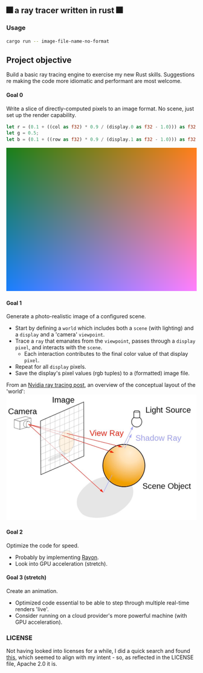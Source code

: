 ## &#x1F386; a ray tracer written in rust &#x1F386;

### Usage
```bash
cargo run -- image-file-name-no-format
```

## Project objective
Build a basic ray tracing engine to exercise my new Rust skills. Suggestions re making the code more idiomatic and performant are most welcome.

#### Goal 0
Write a slice of directly-computed pixels to an image format. No scene, just set up the render capability.
```rust
let r = (0.1 + ((col as f32) * 0.9 / (display.0 as f32 - 1.0))) as f32;
let g = 0.5;
let b = (0.1 + ((row as f32) * 0.9 / (display.1 as f32 - 1.0))) as f32;
```

!["color gradient, no scene"](/static/color_gradient.webp)

#### Goal 1
Generate a photo-realistic image of a configured scene. 
- Start by defining a `world` which includes both a `scene` (with lighting) and a `display` and a 'camera' `viewpoint`. 
- Trace a `ray` that emanates from the `viewpoint`, passes through a `display` `pixel`, and interacts with the `scene`.
  - Each interaction contributes to the final color value of that display `pixel`. 
- Repeat for all `display` pixels. 
- Save the display's pixel values (rgb tuples) to a (formatted) image file.

From an [Nvidia ray tracing post](https://developer.nvidia.com/discover/ray-tracing), an overview of the conceptual layout of the 'world':
!["ray tracing: conceptual layout, with viewpoint, display plane, and scene"](static/concept-ray-tracing.png)

#### Goal 2
Optimize the code for speed.
- Probably by implementing [Rayon](https://docs.rs/rayon/latest/rayon/).
- Look into GPU acceleration (stretch).

#### Goal 3 (stretch)
Create an animation.
- Optimized code essential to be able to step through multiple real-time renders 'live'. 
- Consider running on a cloud provider's more powerful machine (with GPU acceleration).

### LICENSE
Not having looked into licenses for a while, I did a quick search and found [this](https://www.reddit.com/r/opensource/comments/1b5oeq4/comment/kta5hwv/), which seemed to align with my intent - so, as reflected in the LICENSE file, Apache 2.0 it is.
